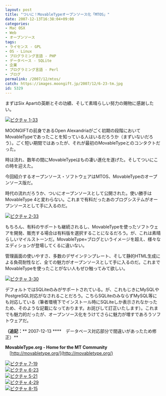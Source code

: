 ```yaml
---
layout: post
title: "ついに！MovableTypeオープンソース化「MTOS」"
date: 2007-12-13T16:38:04+09:00
categories:
- Mac OSX
- Web
- オープンソース
tags: 
- ライセンス - GPL
- OS - Linux
- プログラミング言語 - PHP
- データベース - SQLite
- 企業
- プログラミング言語 - Perl
- ブログ
permalink: /2007/12/mtos/
catch: https://images.moongift.jp/2007/12/6-23-tm.jpg
id: 5329
---
```

まずはSix Apartの英断とその功績、そして素晴らしい努力の賜物に感謝したい。  
  
[![ピクチャ 1-33](https://images.moongift.jp/2007/12/1-33-tm.jpg)](https://images.moongift.jp/2007/12/1-33.png)  
  
MOONGIFTの前身であるOpen Alexandriaがごく初期の段階においてMovableTypeであったことを知っている人はいるだろうか（まずいないだろう）。ごく短い期間ではあったが、それが最初のMovableTypeとのコンタクトだった。  
  
時は流れ、数年の間にMovableTypeはもの凄い進化を遂げた。そしてついにこの時を迎えた。  
  
今回紹介するオープンソース・ソフトウェアはMTOS、MovableTypeのオープンソース版だ。  
  
<!--more-->  
時代の流れだろうか、ついにオープンソースとして公開された。使い勝手はMovableType 4と変わらない。これまで有料だったあのブログシステムがオープンソースとして手に入るのだ。  
  
[![ピクチャ 2-33](https://images.moongift.jp/2007/12/2-33-tm.jpg)](https://images.moongift.jp/2007/12/2-33.png)  
  
もちろん、有料のサポートも継続されるし、MovableTypeを使ったソフトウェアを開発、販売する場合は有料版を選択することになるだろう。が、これは素晴らしいマイルストーンだ。MovableType=ブログというイメージを超え、様々なエディションが登場してくるに違いない。  
  
管理画面の使いやすさ、多数のデザインテンプレート、そして静的HTML生成による負荷耐性など、全ての魅力がオープンソースとして手に入るのだ。これまでMovableTypeを使ったことがない人もぜひ触ってみて欲しい。  
  
[![ピクチャ 3-30](https://images.moongift.jp/2007/12/3-30-tm.jpg)](https://images.moongift.jp/2007/12/3-30.png)  
  
デフォルトではSQLiteのみがサポートされている。が、これもじきにMySQLやPostgreSQL対応がなされることだろう。こちらSQLiteのみならずMySQL等にも対応している（筆者環境下でインストール時にSQLiteしか表示されなかったため、そのような記載になっております。お詫びして訂正いたします）。これまでも魅力的だったが、オープンソース化をうけてさらに魅力が増すであろうソフトウェアだ。  
  
**（追記：**** 2007-12-13 ****　データベース対応部分で間違いがあったため修正）**  
  
**MovableType.org - Home for the MT Community**  
　[http://movabletype.org/](http://movabletype.org/)  
  
[![ピクチャ 7-19](https://images.moongift.jp/2007/12/7-19-tm.jpg)](https://images.moongift.jp/2007/12/7-19.png)  
[![ピクチャ 6-23](https://images.moongift.jp/2007/12/6-23-tm.jpg)](https://images.moongift.jp/2007/12/6-23.png)  
[![ピクチャ 5-21](https://images.moongift.jp/2007/12/5-21-tm.jpg)](https://images.moongift.jp/2007/12/5-21.png)  
[![ピクチャ 4-29](https://images.moongift.jp/2007/12/4-29-tm.jpg)](https://images.moongift.jp/2007/12/4-29.png)  
[![ピクチャ 8-15](https://images.moongift.jp/2007/12/8-15-tm.jpg)](https://images.moongift.jp/2007/12/8-15.png)[  
](http://movabletype.org/)

